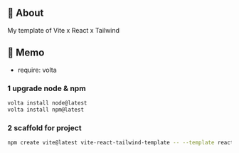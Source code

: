 ## 🚀 About

My template of Vite x React x Tailwind

## 📝 Memo

- require: volta

### 1 upgrade node & npm

```sh
volta install node@latest
volta install npm@latest
```

### 2 scaffold for project

```sh
npm create vite@latest vite-react-tailwind-template -- --template react
```
